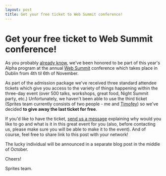 ```yaml
---
layout: post
title: Get your free ticket to Web Summit conference!
---
```


# Get your free ticket to Web Summit conference!

As you probably [already know](http://blog.spritesapp.com/2014/06/25/we-are-going-to-the-summit.html), we've been honored to be part of this year's Alpha program at the annual [Web Summit](http://websummit.net/) conference which takes place in Dublin from 4th til 6th of November.

As part of the admission package we've received three standard attendee tickets which give you access to the variety of things happening within the three-day event (over 500 talks, workshops, great food, Night Summit party, etc.) Unfortunately, we haven't been able to use the third ticket (Sprites team currently consists of two people - me and [Timofey](https://twitter.com/ziflex)) so we've decided **to give away the last ticket for free**.

If you'd like to have the ticket, [send us a message](mailto:volpav+spritesapp@gmail.com?subject=Web+Summit+ticket) explaining why would you like to go and what is it in this great event for you (also, before contacting us, please make sure you will be able to make it to the event). And of course, feel free to share link to this post with your network!

The lucky individual will be announced in a separate blog post in the middle of October.

Cheers!

Sprites team.
